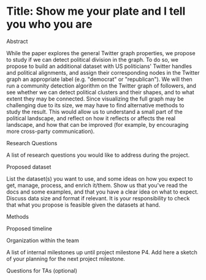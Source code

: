 # Title: Show me your plate and I tell you who you are

Abstract 

While the paper explores the general Twitter graph properties, we propose to study if we can detect political division in the graph. To do so, we propose to build an additional dataset with US politicians' Twitter handles and political alignments, and assign their corresponding nodes in the Twitter graph an appropriate label (e.g. "democrat" or "republican"). We will then run a community detection algorithm on the Twitter graph of followers, and see whether we can detect political clusters and their shapes, and to what extent they may be connected. Since visualizing the full graph may be challenging due to its size, we may have to find alternative methods to study the result. This would allow us to understand a small part of the political landscape, and reflect on how it reflects or affects the real landscape, and how that can be improved (for example, by encouraging more cross-party communication).

Research Questions

A list of research questions you would like to address during the project.

Proposed dataset

List the dataset(s) you want to use, and some ideas on how you expect to get, manage, process, and enrich it/them. Show us that you've read the docs and some examples, and that you have a clear idea on what to expect. Discuss data size and format if relevant. It is your responsibility to check that what you propose is feasible given the datasets at hand.

Methods


Proposed timeline


Organization within the team


A list of internal milestones up until project milestone P4. Add here a sketch of your planning for the next project milestone.


Questions for TAs (optional)

